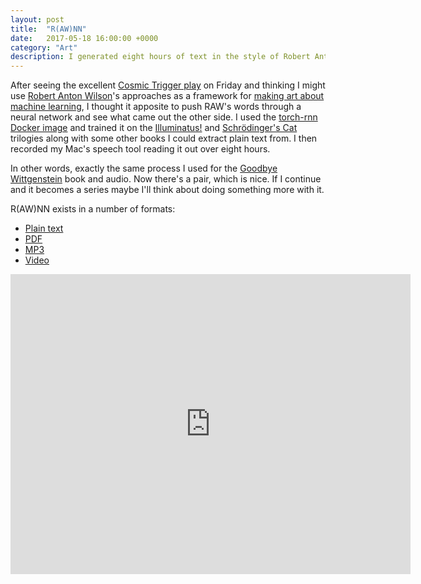 ```yaml
---
layout: post
title:  "R(AW)NN"
date:   2017-05-18 16:00:00 +0000
category: "Art"
description: I generated eight hours of text in the style of Robert Anton Wilson. 
---
```


After seeing the excellent [Cosmic Trigger play](https://cosmictriggerplay.com) on Friday and thinking I might use [Robert Anton Wilson](https://en.wikipedia.org/wiki/Robert_Anton_Wilson)'s approaches as a framework for [making art about machine learning](http://art.peteashton.com/instructions-for-humans/), I thought it apposite to push RAW's words through a neural network and see what came out the other side. I used the [torch-rnn Docker image](https://hub.docker.com/r/crisbal/torch-rnn/) and trained it on the [Illuminatus!](https://en.wikipedia.org/wiki/The_Illuminatus!_Trilogy) and [Schrödinger's Cat](https://en.wikipedia.org/wiki/Schrödinger%27s_Cat_Trilogy) trilogies along with some other books I could extract plain text from. I then recorded my Mac's speech tool reading it out over eight hours.

In other words, exactly the same process I used for the [Goodbye Wittgenstein](http://art.peteashton.com/goodbye-wittgenstein/) book and audio. Now there's a pair, which is nice. If I continue and it becomes a series maybe I'll think about doing something more with it.

R(AW)NN exists in a number of formats:

-	[Plain text](https://www.dropbox.com/s/0jr60jg6rfd8f5q/RAWnn_text.txt?dl=1)  
- [PDF](https://www.dropbox.com/s/qu3sfgelz9fit04/RAWnn_text.pdf?dl=1) 
- [MP3](https://www.dropbox.com/s/0f3vu2m7gqnn2aq/RAWnn-audio.mp3?dl=1) 
- [Video](https://vimeo.com/217977340)

<iframe src="https://player.vimeo.com/video/217977340" width="640" height="480" frameborder="0" webkitallowfullscreen mozallowfullscreen allowfullscreen></iframe>

